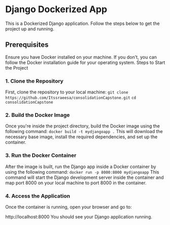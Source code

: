 # Django Dockerized App
This is a Dockerized Django application. Follow the steps below to get the project up and running.

## Prerequisites
Ensure you have Docker installed on your machine. If you don't, you can follow the Docker installation guide for your operating system.
Steps to Start the Project

### 1. Clone the Repository
First, clone the repository to your local machine:
`git clone https://github.com/Itssraeesa/consolidationCapstone.git` 
`cd consolidationCapstone`

### 2. Build the Docker Image
Once you're inside the project directory, build the Docker image using the following command:
`docker build -t mydjangoapp .`
This will download the necessary base image, install the required dependencies, and set up the container.

### 3. Run the Docker Container
After the image is built, run the Django app inside a Docker container by using the following command:
`docker run -p 8000:8000 mydjangoapp`
This command will start the Django development server inside the container and map port 8000 on your local machine to port 8000 in the container.

### 4. Access the Application
Once the container is running, open your browser and go to:

http://localhost:8000
You should see your Django application running.
